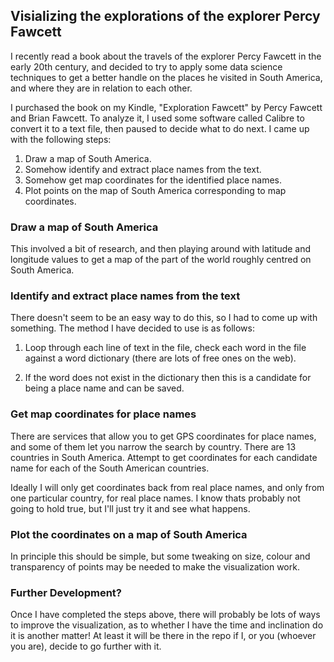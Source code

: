 ## Visializing the explorations of the explorer Percy Fawcett

I recently read a book about the travels of the explorer Percy Fawcett in the early 20th century, and decided to try to apply some data science techniques to get a better handle on the places he visited in South America, and where they are in relation to each other. 

I purchased the book on my Kindle, "Exploration Fawcett" by Percy Fawcett and Brian Fawcett. To analyze it, I used some software called Calibre to convert it to a text file, then paused to decide what to do next. I came up with the following steps:

1. Draw a map of South America.
2. Somehow identify and extract place names from the text.
3. Somehow get map coordinates for the identified place names. 
4. Plot points on the map of South America corresponding to map coordinates. 

### Draw a map of South America

This involved a bit of research, and then playing around with latitude and longitude values to get a map of the part of the world 
roughly centred on South America. 

### Identify and extract place names from the text

There doesn't seem to be an easy way to do this, so I had to come up with something. 
The method I have decided to use is as follows:

1. Loop through each line of text in the file, check each word in the file against a word dictionary (there are lots of free ones on the web). 

2. If the word does not exist in the dictionary then this is a candidate for being a place name and can be saved. 

### Get map coordinates for place names

There are services that allow you to get GPS coordinates for place names, and some of them let you narrow the search by country. There are 13 countries in South America. Attempt to get coordinates for each candidate name for each of the South American countries.

Ideally I will only get coordinates back from real place names, and only from one particular country, for real place names. I know thats probably not going to hold true, but I'll just try it and see what happens. 

### Plot the coordinates on a map of South America

In principle this should be simple, but some tweaking on size, colour and transparency of points may be needed to make the visualization work.  


### Further Development?

Once I have completed the steps above, there will probably be lots of ways to improve the visualization, as to whether I have the time and inclination do it is another matter! At least it will be there in the repo if I, or you (whoever you are), decide to go further with it. 
